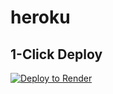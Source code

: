 # heroku




## 1-Click Deploy



[![Deploy to Render](https://render.com/images/deploy-to-render-button.svg)](https://render.com/deploy?repo=https://github.com/commonknowledge/nocodb-seed-heroku)

